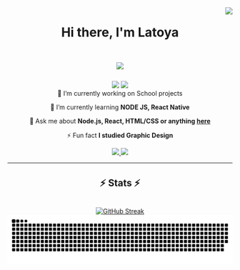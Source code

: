 <img align="right" src="https://visitor-badge.laobi.icu/badge?page_id=latoyaln.latoyaln" />

<h1 align="center">Hi there, I'm Latoya</h1>

<h1 align="center">
    <img src="https://readme-typing-svg.herokuapp.com/?font=Poppins&size=35&color=000&center=true&vCenter=true&width=1000&height=70&duration=3500&pause=200&lines=Passionate+frontend+developer;+Experienced+Graphic+Designer;+Always+learning+new+things;" />
</h1>
<div align="center">
    <img src="https://skillicons.dev/icons?i=html,css,javascript,nodejs,c#,react,git,express" />
    <img src="https://skillicons.dev/icons?i=figma,illustrator,photoshop,mysql,mariadb" /><br>
</div>


<div align="center">
 🔭 I’m currently working on School projects
 
 🌱 I’m currently learning **NODE JS, React Native**

💬 Ask me about **Node.js, React, HTML/CSS or anything [here](https://github.com/latoyaln/latoyaln/issues)**

⚡ Fun fact **I studied Graphic Design**

 </div>
 
<div align="center"> 
  <a href="mailto:l.n.design@hotmail.com">
    <img src="https://img.shields.io/badge/Gmail-333333?style=for-the-badge&logo=gmail&logoColor=red" />
  </a>
  <a href="https://www.linkedin.com/in/latoyanijmeijer/" target="_blank">
    <img src="https://img.shields.io/badge/LinkedIn-0077B5?style=for-the-badge&logo=linkedin&logoColor=white" target="_blank" />
  </a>
</div>

 <hr/>

<h2 align="center">⚡ Stats ⚡</h2>
<br>
<div align=center>
<a href="https://git.io/streak-stats"><img src="https://github-readme-streak-stats-two-blond.vercel.app?user=latoyaln" alt="GitHub Streak" /></a>
     <img alt="snake eating my contributions" src="https://raw.githubusercontent.com/latoyaln/latoyaln/output/github-contribution-grid-snake.svg" />
</div>

